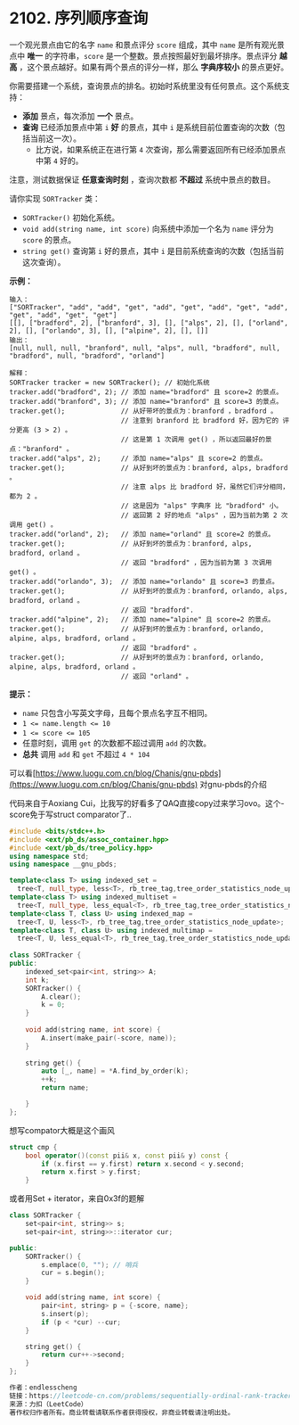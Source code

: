 # 2102. 序列顺序查询

一个观光景点由它的名字 `name` 和景点评分 `score` 组成，其中 `name` 是所有观光景点中 **唯一** 的字符串，`score` 是一个整数。景点按照最好到最坏排序。景点评分 **越高** ，这个景点越好。如果有两个景点的评分一样，那么 **字典序较小** 的景点更好。

你需要搭建一个系统，查询景点的排名。初始时系统里没有任何景点。这个系统支持：

* **添加** 景点，每次添加 **一个** 景点。
* **查询** 已经添加景点中第 `i` **好** 的景点，其中 `i` 是系统目前位置查询的次数（包括当前这一次）。
  * 比方说，如果系统正在进行第 `4` 次查询，那么需要返回所有已经添加景点中第 `4` 好的。

注意，测试数据保证 **任意查询时刻** ，查询次数都 **不超过** 系统中景点的数目。

请你实现 `SORTracker` 类：

* `SORTracker()` 初始化系统。
* `void add(string name, int score)` 向系统中添加一个名为 `name` 评分为 `score` 的景点。
* `string get()` 查询第 `i` 好的景点，其中 `i` 是目前系统查询的次数（包括当前这次查询）。

&#x20;

**示例：**

```
输入：
["SORTracker", "add", "add", "get", "add", "get", "add", "get", "add", "get", "add", "get", "get"]
[[], ["bradford", 2], ["branford", 3], [], ["alps", 2], [], ["orland", 2], [], ["orlando", 3], [], ["alpine", 2], [], []]
输出：
[null, null, null, "branford", null, "alps", null, "bradford", null, "bradford", null, "bradford", "orland"]

解释：
SORTracker tracker = new SORTracker(); // 初始化系统
tracker.add("bradford", 2); // 添加 name="bradford" 且 score=2 的景点。
tracker.add("branford", 3); // 添加 name="branford" 且 score=3 的景点。
tracker.get();              // 从好带坏的景点为：branford ，bradford 。
                            // 注意到 branford 比 bradford 好，因为它的 评分更高 (3 > 2) 。
                            // 这是第 1 次调用 get() ，所以返回最好的景点："branford" 。
tracker.add("alps", 2);     // 添加 name="alps" 且 score=2 的景点。
tracker.get();              // 从好到坏的景点为：branford, alps, bradford 。
                            // 注意 alps 比 bradford 好，虽然它们评分相同，都为 2 。
                            // 这是因为 "alps" 字典序 比 "bradford" 小。
                            // 返回第 2 好的地点 "alps" ，因为当前为第 2 次调用 get() 。
tracker.add("orland", 2);   // 添加 name="orland" 且 score=2 的景点。
tracker.get();              // 从好到坏的景点为：branford, alps, bradford, orland 。
                            // 返回 "bradford" ，因为当前为第 3 次调用 get() 。
tracker.add("orlando", 3);  // 添加 name="orlando" 且 score=3 的景点。
tracker.get();              // 从好到坏的景点为：branford, orlando, alps, bradford, orland 。
                            // 返回 "bradford".
tracker.add("alpine", 2);   // 添加 name="alpine" 且 score=2 的景点。
tracker.get();              // 从好到坏的景点为：branford, orlando, alpine, alps, bradford, orland 。
                            // 返回 "bradford" 。
tracker.get();              // 从好到坏的景点为：branford, orlando, alpine, alps, bradford, orland 。
                            // 返回 "orland" 。
```

&#x20;

**提示：**

* `name` 只包含小写英文字母，且每个景点名字互不相同。
* `1 <= name.length <= 10`
* `1 <= score <= 105`
* 任意时刻，调用 `get` 的次数都不超过调用 `add` 的次数。
* **总共** 调用 `add` 和 `get` 不超过 `4 * 104`&#x20;

可以看[https://www.luogu.com.cn/blog/Chanis/gnu-pbds](https://www.luogu.com.cn/blog/Chanis/gnu-pbds) 对gnu-pbds的介绍

代码来自于Aoxiang Cui，比我写的好看多了QAQ直接copy过来学习ovo。这个-score免于写struct comparator了..

```cpp
#include <bits/stdc++.h>
#include <ext/pb_ds/assoc_container.hpp>
#include <ext/pb_ds/tree_policy.hpp>
using namespace std;
using namespace __gnu_pbds;

template<class T> using indexed_set =
  tree<T, null_type, less<T>, rb_tree_tag,tree_order_statistics_node_update>;
template<class T> using indexed_multiset =
  tree<T, null_type, less_equal<T>, rb_tree_tag,tree_order_statistics_node_update>;
template<class T, class U> using indexed_map =
  tree<T, U, less<T>, rb_tree_tag,tree_order_statistics_node_update>;
template<class T, class U> using indexed_multimap =
  tree<T, U, less_equal<T>, rb_tree_tag,tree_order_statistics_node_update>;
  
class SORTracker {
public:
    indexed_set<pair<int, string>> A;
    int k;
    SORTracker() {
        A.clear();
        k = 0;
    }
    
    void add(string name, int score) {
        A.insert(make_pair(-score, name));
    }
    
    string get() {
        auto [_, name] = *A.find_by_order(k);
        ++k;
        return name;

    }
};
```

想写compator大概是这个画风

```cpp
struct cmp {
	bool operator()(const pii& x, const pii& y) const { 
        if (x.first == y.first) return x.second < y.second;
        return x.first > y.first;
    }
```

或者用Set + iterator，来自0x3f的题解

```cpp
class SORTracker {
    set<pair<int, string>> s;
    set<pair<int, string>>::iterator cur;

public:
    SORTracker() {
        s.emplace(0, ""); // 哨兵
        cur = s.begin();
    }

    void add(string name, int score) {
        pair<int, string> p = {-score, name};
        s.insert(p);
        if (p < *cur) --cur;
    }

    string get() {
        return cur++->second;
    }
};

作者：endlesscheng
链接：https://leetcode-cn.com/problems/sequentially-ordinal-rank-tracker/solution/qiao-miao-li-yong-cha-xun-de-te-shu-xing-7eyg/
来源：力扣（LeetCode）
著作权归作者所有。商业转载请联系作者获得授权，非商业转载请注明出处。
```
